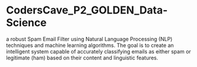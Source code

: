# CodersCave_P2_GOLDEN_Data-Science
a robust Spam Email Filter using Natural Language Processing (NLP)
techniques and machine learning algorithms. The goal is to create an intelligent
system capable of accurately classifying emails as either spam or legitimate
(ham) based on their content and linguistic features.
